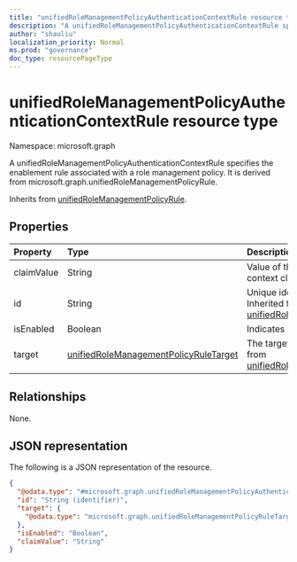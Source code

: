 ```yaml
---
title: "unifiedRoleManagementPolicyAuthenticationContextRule resource type"
description: "A unifiedRoleManagementPolicyAuthenticationContextRule specifies the enablement rule associated with a role management policy. It is derived from microsoft.graph.unifiedRoleManagementPolicyRule."
author: "shauliu"
localization_priority: Normal
ms.prod: "governance"
doc_type: resourcePageType
---
```


# unifiedRoleManagementPolicyAuthenticationContextRule resource type

Namespace: microsoft.graph

A unifiedRoleManagementPolicyAuthenticationContextRule specifies the enablement rule associated with a role management policy. It is derived from microsoft.graph.unifiedRoleManagementPolicyRule.

Inherits from [unifiedRoleManagementPolicyRule](../resources/unifiedrolemanagementpolicyrule.md).

## Properties
|Property|Type|Description|
|:---|:---|:---|
|claimValue|String|Value of the authentication context claim.|
|id|String|Unique identifier for the rule. Inherited from [unifiedRoleManagementPolicyRule](../resources/unifiedrolemanagementpolicyrule.md)|
|isEnabled|Boolean|Indicates if the setting is enabled.|
|target|[unifiedRoleManagementPolicyRuleTarget](../resources/unifiedrolemanagementpolicyruletarget.md)|The target for the rule. Inherited from [unifiedRoleManagementPolicyRule](../resources/unifiedrolemanagementpolicyrule.md)|

## Relationships
None.

## JSON representation
The following is a JSON representation of the resource.
<!-- {
  "blockType": "resource",
  "keyProperty": "id",
  "@odata.type": "microsoft.graph.unifiedRoleManagementPolicyAuthenticationContextRule",
  "baseType": "microsoft.graph.unifiedRoleManagementPolicyRule",
  "openType": false
}
-->
``` json
{
  "@odata.type": "#microsoft.graph.unifiedRoleManagementPolicyAuthenticationContextRule",
  "id": "String (identifier)",
  "target": {
    "@odata.type": "microsoft.graph.unifiedRoleManagementPolicyRuleTarget"
  },
  "isEnabled": "Boolean",
  "claimValue": "String"
}
```

